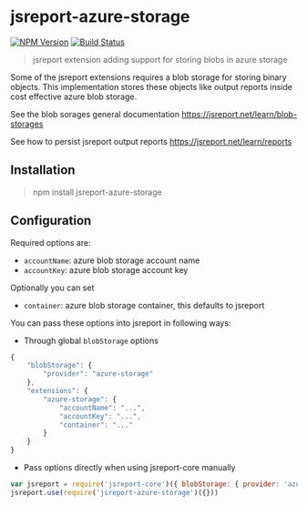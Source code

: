 
# jsreport-azure-storage
[![NPM Version](http://img.shields.io/npm/v/jsreport-azure-storage.svg?style=flat-square)](https://npmjs.com/package/jsreport-azure-storage)
[![Build Status](https://travis-ci.org/jsreport/jsreport-azure-storage.png?branch=master)](https://travis-ci.org/jsreport/jsreport-azure-storage)

> jsreport extension adding support for storing blobs in azure storage

Some of the jsreport extensions requires a blob storage for storing binary objects. This implementation stores these objects like output reports inside cost effective azure blob storage.

See the blob sorages general documentation
https://jsreport.net/learn/blob-storages

See how to persist jsreport output reports
https://jsreport.net/learn/reports

## Installation

> npm install jsreport-azure-storage

## Configuration

Required options are:
- `accountName`:  azure blob storage account name
- `accountKey`:  azure blob storage account key

Optionally you can set
- `container`: azure blob storage container, this defaults to jsreport

You can pass these options into jsreport in following ways:

- Through global `blobStorage` options
```js
{
	"blobStorage": {  
		"provider": "azure-storage"
	},
	"extensions": {
		"azure-storage": {
			"accountName": "...",
			"accountKey": "...",
			"container": "..."
		}
	}
}
```

- Pass options directly when using jsreport-core manually
```js
var jsreport = require('jsreport-core')({ blobStorage: { provider: 'azure-storage' } })
jsreport.use(require('jsreport-azure-storage')({}))
```

